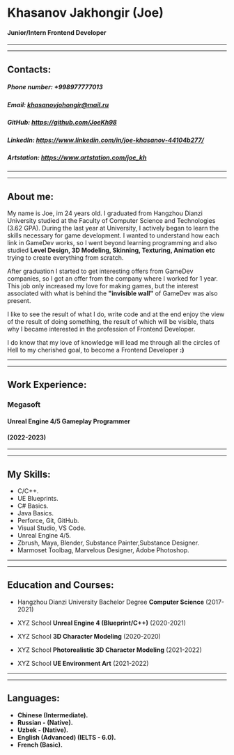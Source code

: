 # Khasanov Jakhongir (Joe) 
#### Junior/Intern Frontend Developer
***
***

## Contacts: 

##### Phone number: +998977777013     
##### Email: khasanovjohongir@mail.ru
##### GitHub: https://github.com/JoeKh98
##### LinkedIn: https://www.linkedin.com/in/joe-khasanov-44104b277/
##### Artstation: https://www.artstation.com/joe_kh  

***
***


## About me:

My name is Joe, im 24 years old. I graduated from Hangzhou Dianzi University studied at the Faculty of Computer Science and Technologies (3.62 GPA). During the last year at University, I actively began to learn the skills necessary for game development. I wanted to understand how each link in GameDev works, so I went beyond learning programming and also studied **Level Design, 3D Modeling, Skinning, Texturing, Animation etc** trying to create everything from scratch. 

After graduation I started to get interesting offers from GameDev companies, so I got an offer from the company where I worked for 1 year. This job only increased my love for making games, but the interest associated with what is behind the **"invisible wall"** of GameDev was also present. 

I like to see the result of what I do, write code and at the end enjoy the view of the result of doing something, the result of which will be visible, thats why I became interested in the profession of Frontend Developer.

I do know that my love of knowledge will lead me through all the circles of Hell to my cherished goal, to become a Frontend Developer **:)**

***
***
## Work Experience:

### Megasoft 
#### Unreal Engine 4/5 Gameplay Programmer
#### (2022-2023) 

***
***

## My Skills:

*   C/C++.
*   UE Blueprints.
*   C# Basics.
*   Java Basics.
*   Perforce, Git, GitHub.
*   Visual Studio, VS Code. 
*   Unreal Engine 4/5.
*   Zbrush, Maya, Blender, Substance Painter,Substance Designer.
*   Marmoset Toolbag, Marvelous Designer, Adobe Photoshop.

***
***

## Education and Courses:

*   Hangzhou Dianzi University 
Bachelor Degree 
**Computer Science**
(2017-2021)
    
*   XYZ School 
**Unreal Engine 4 (Blueprint/C++)**
(2020-2021)

*   XYZ School 
**3D Character Modeling**
(2020-2020)

* XYZ School
**Photorealistic 3D Character Modeling**
(2021-2022)

* XYZ School
**UE Environment Art**
(2021-2022)

***
***

## Languages:

*   **Chinese (Intermediate).**
*   **Russian - (Native).**
*   **Uzbek - (Native).**
*   **English (Advanced) (IELTS - 6.0).**
*   **French (Basic).**

